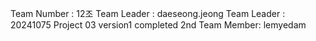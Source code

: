 Team Number : 12조
Team Leader : daeseong.jeong
Team Leader : 20241075
Project 03 version1 completed
2nd Team Member: lemyedam